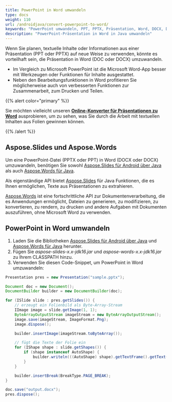 ```yaml
---
title: PowerPoint in Word umwandeln
type: docs
weight: 110
url: /androidjava/convert-powerpoint-to-word/
keywords: "PowerPoint umwandeln, PPT, PPTX, Präsentation, Word, DOCX, DOC, PPTX in DOCX, PPT in DOC, PPTX in DOC, PPT in DOCX, Java, java, Aspose.Slides"
description: "PowerPoint-Präsentation in Word in Java umwandeln"
---
```


Wenn Sie planen, textuelle Inhalte oder Informationen aus einer Präsentation (PPT oder PPTX) auf neue Weise zu verwenden, könnte es vorteilhaft sein, die Präsentation in Word (DOC oder DOCX) umzuwandeln.

* Im Vergleich zu Microsoft PowerPoint ist die Microsoft Word-App besser mit Werkzeugen oder Funktionen für Inhalte ausgestattet.
* Neben den Bearbeitungsfunktionen in Word profitieren Sie möglicherweise auch von verbesserten Funktionen zur Zusammenarbeit, zum Drucken und Teilen.

{{% alert color="primary" %}} 

Sie möchten vielleicht unseren [**Online-Konverter für Präsentationen zu Word**](https://products.aspose.app/slides/conversion/ppt-to-word) ausprobieren, um zu sehen, was Sie durch die Arbeit mit textuellen Inhalten aus Folien gewinnen können.

{{% /alert %}} 

## **Aspose.Slides und Aspose.Words**

Um eine PowerPoint-Datei (PPTX oder PPT) in Word (DOCX oder DOCX) umzuwandeln, benötigen Sie sowohl [Aspose.Slides für Android über Java](https://products.aspose.com/slides/androidjava/) als auch [Aspose.Words für Java](https://products.aspose.com/words/java/).

Als eigenständige API bietet [Aspose.Slides](https://products.aspose.app/slides) für Java Funktionen, die es Ihnen ermöglichen, Texte aus Präsentationen zu extrahieren.

[Aspose.Words](https://docs.aspose.com/words/java/) ist eine fortschrittliche API zur Dokumentenverarbeitung, die es Anwendungen ermöglicht, Dateien zu generieren, zu modifizieren, zu konvertieren, zu rendern, zu drucken und andere Aufgaben mit Dokumenten auszuführen, ohne Microsoft Word zu verwenden.

## **PowerPoint in Word umwandeln**

1. Laden Sie die Bibliotheken [Aspose.Slides für Android über Java](https://downloads.aspose.com/slides/java) und [Aspose.Words für Java](https://downloads.aspose.com/words/java) herunter.
2. Fügen Sie *aspose-slides-x.x-jdk16.jar* und *aspose-words-x.x-jdk16.jar* zu Ihrem CLASSPATH hinzu.
3. Verwenden Sie diesen Code-Snippet, um PowerPoint in Word umzuwandeln:

```java
Presentation pres = new Presentation("sample.pptx");

Document doc = new Document();
DocumentBuilder builder = new DocumentBuilder(doc);

for (ISlide slide : pres.getSlides()) {
    // erzeugt ein Folienbild als Byte-Array-Stream
    IImage image = slide.getImage(1, 1);
    ByteArrayOutputStream imageStream = new ByteArrayOutputStream();
    image.save(imageStream, ImageFormat.Png);
    image.dispose();

    builder.insertImage(imageStream.toByteArray());

    // fügt die Texte der Folie ein
    for (IShape shape : slide.getShapes()) {
        if (shape instanceof AutoShape) {
            builder.writeln(((AutoShape) shape).getTextFrame().getText());
        }
    }

    builder.insertBreak(BreakType.PAGE_BREAK);
}

doc.save("output.docx");
pres.dispose();
```